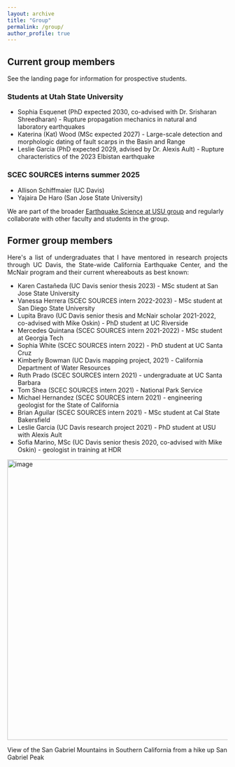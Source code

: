 ```yaml
---
layout: archive
title: "Group"
permalink: /group/
author_profile: true
---
```


## Current group members
See the landing page for information for prospective students. 

### Students at Utah State University
- Sophia Esquenet (PhD expected 2030, co-advised with Dr. Srisharan Shreedharan) - Rupture propagation mechanics in natural and laboratory earthquakes
- Katerina (Kat) Wood (MSc expected 2027) - Large-scale detection and morphologic dating of fault scarps in the Basin and Range
- Leslie Garcia (PhD expected 2029, advised by Dr. Alexis Ault) - Rupture characteristics of the 2023 Elbistan earthquake

### SCEC SOURCES interns summer 2025
- Allison Schiffmaier (UC Davis)
- Yajaira De Haro (San Jose State University)
  
We are part of the broader [Earthquake Science at USU group](https://www.usu.edu/geo/earthquake-science) and regularly collaborate with other faculty and students in the group.

## Former group members 

<p align="justify">
Here's a list of undergraduates that I have mentored in research projects through UC Davis, the State-wide California Earthquake Center, and the McNair program and their current whereabouts as best known:
</p>

-  Karen Castañeda (UC Davis senior thesis 2023) - MSc student at San Jose State University
-  Vanessa Herrera (SCEC SOURCES intern 2022-2023) - MSc student at San Diego State University
-  Lupita Bravo (UC Davis senior thesis and McNair scholar 2021-2022, co-advised with Mike Oskin) - PhD student at UC Riverside
-  Mercedes Quintana (SCEC SOURCES intern 2021-2022) - MSc student at Georgia Tech
-  Sophia White (SCEC SOURCES intern 2022) - PhD student at UC Santa Cruz
-  Kimberly Bowman (UC Davis mapping project, 2021) - California Department of Water Resources
-  Ruth Prado (SCEC SOURCES intern 2021) - undergraduate at UC Santa Barbara
-  Tom Shea (SCEC SOURCES intern 2021) -  National Park Service
-  Michael Hernandez (SCEC SOURCES intern 2021) - engineering geologist for the State of California
-  Brian Aguilar (SCEC SOURCES intern 2021) - MSc student at Cal State Bakersfield
-  Leslie Garcia (UC Davis research project 2021) - PhD student at USU with Alexis Ault
-  Sofia Marino, MSc (UC Davis senior thesis 2020, co-advised with Mike Oskin) - geologist in training at HDR 


<img width="640" alt="image" src="https://github.com/user-attachments/assets/c7d4bcfc-05fa-4126-b6d8-35b5e2978666">

View of the San Gabriel Mountains in Southern California from a hike up San Gabriel Peak 
